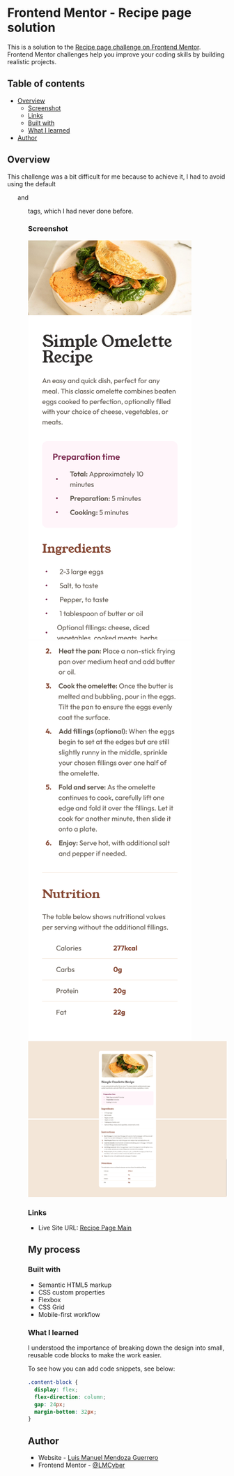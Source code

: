 # Frontend Mentor - Recipe page solution

This is a solution to the [Recipe page challenge on Frontend Mentor](https://www.frontendmentor.io/challenges/recipe-page-KiTsR8QQKm). Frontend Mentor challenges help you improve your coding skills by building realistic projects.

## Table of contents

- [Overview](#overview)
  - [Screenshot](#screenshot)
  - [Links](#links)
  - [Built with](#built-with)
  - [What I learned](#what-i-learned)
- [Author](#author)

## Overview

This challenge was a bit difficult for me because to achieve it, I had to avoid using the default <ul> and <ol> tags, which I had never done before.

### Screenshot

![](./design/mobile_up.png)
![](./design/mobile_down.png)
![](./design/desktop_up.png)
![](./design/desktop_down.png)

### Links

- Live Site URL: [Recipe Page Main](https://my-fm-recipe-page-main.netlify.app/)

## My process

### Built with

- Semantic HTML5 markup
- CSS custom properties
- Flexbox
- CSS Grid
- Mobile-first workflow

### What I learned

I understood the importance of breaking down the design into small, reusable code blocks to make the work easier.

To see how you can add code snippets, see below:

```css
.content-block {
  display: flex;
  flex-direction: column;
  gap: 24px;
  margin-bottom: 32px;
}
```

## Author

- Website - [Luis Manuel Mendoza Guerrero](https://github.com/LMCyber)
- Frontend Mentor - [@LMCyber](https://www.frontendmentor.io/profile/LMCyber)
